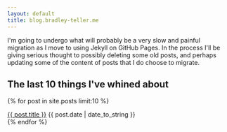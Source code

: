 ```yaml
---
layout: default
title: blog.bradley-teller.me
---
```


I'm going to undergo what will probably be a very slow and painful migration as I move to using Jekyll on GitHub Pages. In the process I'll be giving serious thought to possibly deleting some old posts, and perhaps updating some of the content of posts that I do choose to migrate. 
  
## The last 10 things I've whined about

{% for post in site.posts limit:10 %}
  <div class="post">
    <a href="{{ BASE_PATH }}{{ post.url }}">{{ post.title }}</a> 
    <span class="post-date">{{ post.date | date_to_string }}</span>
  </div>
{% endfor %}
